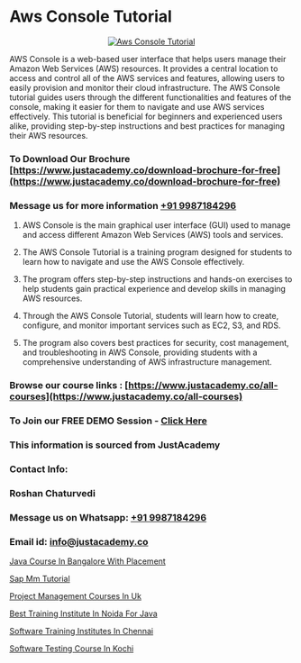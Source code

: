 # Aws Console Tutorial

<p align="center">
  <a href="https://justacademy.co/course-detail/microsoft-azure-training">
    <img src="https://justacademy.co/storage2/course_image/1708336833_course_image.png" alt="Aws Console Tutorial">
  </a>
</p>


AWS Console is a web-based user interface that helps users manage their Amazon Web Services (AWS) resources. It provides a central location to access and control all of the AWS services and features, allowing users to easily provision and monitor their cloud infrastructure. The AWS Console tutorial guides users through the different functionalities and features of the console, making it easier for them to navigate and use AWS services effectively. This tutorial is beneficial for beginners and experienced users alike, providing step-by-step instructions and best practices for managing their AWS resources. 
### To Download Our Brochure [https://www.justacademy.co/download-brochure-for-free](https://www.justacademy.co/download-brochure-for-free)
### Message us for more information [+91 9987184296](https://api.whatsapp.com/send?phone=919987184296)
1) AWS Console is the main graphical user interface (GUI) used to manage and access different Amazon Web Services (AWS) tools and services.

2) The AWS Console Tutorial is a training program designed for students to learn how to navigate and use the AWS Console effectively.

3) The program offers step-by-step instructions and hands-on exercises to help students gain practical experience and develop skills in managing AWS resources.

4) Through the AWS Console Tutorial, students will learn how to create, configure, and monitor important services such as EC2, S3, and RDS.

5) The program also covers best practices for security, cost management, and troubleshooting in AWS Console, providing students with a comprehensive understanding of AWS infrastructure management.

### Browse our course links : [https://www.justacademy.co/all-courses](https://www.justacademy.co/all-courses) 
### To Join our FREE DEMO Session - [Click Here](https://www.justacademy.co/register-for-course-demo)


### This information is sourced from JustAcademy
### Contact Info:
### Roshan Chaturvedi
### Message us on Whatsapp: [+91 9987184296](https://api.whatsapp.com/send?phone=919987184296)
### Email id: [info@justacademy.co](mailto:info@justacademy.co)
                
[Java Course In Bangalore With Placement](https://www.linkedin.com/pulse/java-course-bangalore-placement-justacademy-boston-rxd8c/)

[Sap Mm Tutorial](https://www.linkedin.com/pulse/sap-mm-tutorial-justacademy-birmingham-v3upf?trackingId=XkeecBR9MDcFa21MMbT1zQ%3D%3D&lipi=urn%3Ali%3Apage%3Ad_flagship3_company_admin%3B%2F1v6Q%2BY3Q3yYLraOs%2BoNCQ%3D%3D)

[Project Management Courses In Uk](https://medium.com/@ranemanish460/project-management-courses-in-uk-988662bf55c4)

[Best Training Institute In Noida For Java](https://medium.com/@ranemanish460/best-training-institute-in-noida-for-java-c0f375b9dc22)

[Software Training Institutes In Chennai](https://justacademyin.github.io/justacademy/software-training-institutes-in-chennai)

[Software Testing Course In Kochi](https://justacademyin.github.io/justacademy/software-testing-course-in-kochi)

